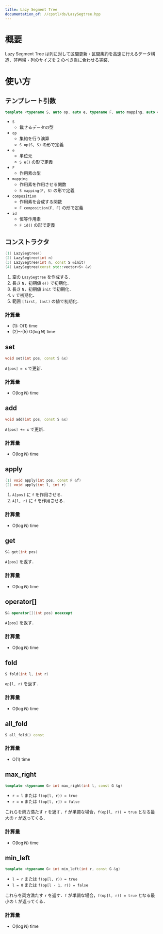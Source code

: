 ```yaml
---
title: Lazy Segment Tree
documentation_of: //cpstl/ds/LazySegtree.hpp
---
```


# 概要
Lazy Segment Tree は列に対して区間更新・区間集約を高速に行えるデータ構造．非再帰・列のサイズを $2$ のべき乗に合わせる実装．

# 使い方
## テンプレート引数
```cpp
template <typename S, auto op, auto e, typename F, auto mapping, auto composition, auto id>
```
- `S`
  - 載せるデータの型
- `op`
  - 集約を行う演算
  - `S op(S, S)` の形で定義
- `e`
  - 単位元
  - `S e()` の形で定義
- `F`
  - 作用素の型
- `mapping`
  - 作用素を作用させる関数
  - `S mapping(F, S)` の形で定義
- `composition`
  - 作用素を合成する関数
  - `F composition(F, F)` の形で定義
- `id`
  - 恒等作用素
  - `F id()` の形で定義

## コンストラクタ
```cpp
(1) LazySegtree()
(2) LazySegtree(int n)
(3) LazySegtree(int n, const S &init)
(4) LazySegtree(const std::vector<S> &v)
```
1. 空の `LazySegtree` を作成する．
2. 長さ `N`，初期値 `e()` で初期化．
3. 長さ `N`，初期値 `init` で初期化．
4. `v` で初期化．
5. 範囲 `[first, last)` の値で初期化．

### 計算量
- (1): $\mathrm{O}(1)$ time
- (2)～(5) $\mathrm{O}(\log{N})$ time

## set
```cpp
void set(int pos, const S &x)
```
`A[pos] = x` で更新．

### 計算量
- $\mathrm{O}(\log{N})$ time

## add
```cpp
void add(int pos, const S &x)
```
`A[pos] += x` で更新．

### 計算量
- $\mathrm{O}(\log{N})$ time

## apply
```cpp
(1) void apply(int pos, const F &f)
(2) void apply(int l, int r)
```
1. `A[pos]` に `f` を作用させる．
2. `A[l, r)` に `f` を作用させる．

### 計算量
- $\mathrm{O}(\log{N})$ time

## get
```cpp
S& get(int pos)
```
`A[pos]` を返す．

### 計算量
- $\mathrm{O}(\log{N})$ time

## operator[]
```cpp
S& operator[](int pos) noexcept
```
`A[pos]` を返す．

### 計算量
- $\mathrm{O}(\log{N})$ time

## fold
```cpp
S fold(int l, int r)
```
`op[l, r)` を返す．

### 計算量
- $\mathrm{O}(\log{N})$ time

## all_fold
```cpp
S all_fold() const
```

### 計算量
- $\mathrm{O}(1)$ time

## max_right
```cpp
template <typename G> int max_right(int l, const G &g)
```
- `r = l` または `f(op[l, r)) = true`
- `r = n` または `f(op[l, r]) = false`

これらを両方満たす `r` を返す．`f` が単調な場合，`f(op[l, r)) = true` となる最大の `r` が返ってくる．

### 計算量
- $\mathrm{O}(\log{N})$ time

## min_left
```cpp
template <typename G> int min_left(int r, const G &g)
```
- `l = r` または `f(op[l, r)) = true`
- `l = 0` または `f(op[l - 1, r)) = false`

これらを両方満たす `r` を返す．`f` が単調な場合，`f(op[l, r)) = true` となる最小の `l` が返ってくる．

### 計算量
- $\mathrm{O}(\log{N})$ time
